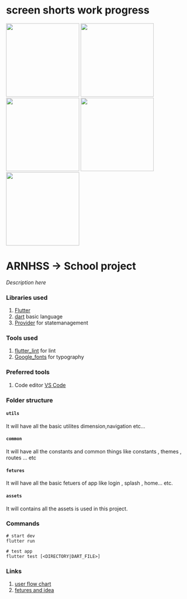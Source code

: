 
# screen shorts work progress


<img width='200' src="https://user-images.githubusercontent.com/65447144/183302437-8c846b5e-3f4b-4caa-8626-6e1eef4ac295.png"/>    <img width='200' src="https://user-images.githubusercontent.com/65447144/183710986-60f101db-12d2-45f0-bbfb-57913aea97d7.png"/>     <img width='200' src="https://user-images.githubusercontent.com/65447144/183711644-6be5797f-a741-407c-aa87-b729a0f806b9.png"/>    <img width='200' src="https://user-images.githubusercontent.com/65447144/183737998-00b34e90-349f-4d36-9722-01588d4543c6.png"/>    <img width='200' src="https://user-images.githubusercontent.com/65447144/184005099-049829b1-6751-4d09-a525-afc4e4a18d09.png"/> 


 







# ARNHSS -> School project

_Description here_
### Libraries used
1. [Flutter](https://flutter.dev/)
2. [dart](https://dart.dev/) basic language
3. [Provider](https://pub.dev/packages/provider/) for statemanagement

### Tools used
1. [flutter_lint](https://pub.dev/packages/flutter_lints/) for lint
2. [Google_fonts](https://pub.dev/packages/google_fonts/) for typography

### Preferred tools
1. Code editor [VS Code](https://code.visualstudio.com/)

### Folder structure

#### `utils`
It will have all the basic utilites dimension,navigation etc...

#### `common`
It will have all the constants and common things  like  constants , themes ,  routes ... etc

#### `fetures`
It will have all the basic fetuers of app like login , splash , home... etc.

#### `assets`
It will contains all the assets is used in this project.

### Commands

```
# start dev
flutter run

# test app
flutter test [<DIRECTORY|DART_FILE>] 

```

### Links
1. [user flow chart ](https://www.figma.com/file/hqW9fdd2K8r4gRhCvAkCmG/user-flow-of-arnhss?node-id=0%3A1)
2. [fetures and idea ](https://www.notion.so/AR-Nagar-Hss-a2befd3ac6544c349e69c09d772e5f01)
